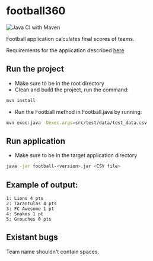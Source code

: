 # football360

![Java CI with Maven](https://github.com/eugene100/football360/workflows/Java%20CI%20with%20Maven/badge.svg)

Football application calculates final scores of teams.

Requirements for the application described [here](doc/task.md)

## Run the project

- Make sure to be in the root directory
- Clean and build the project, run the command:
```bash
mvn install
```
- Run the Football method in Football.java by running:
```bash
mvn exec:java -Dexec.args=src/test/data/test_data.csv
```

## Run application

- Make sure to be in the target application directory
```bash
java -jar football-<version>.jar <CSV file>
```

## Example of output:
```
1: Lions 4 pts
2: Tarantulas 4 pts
3: FC Awesome 1 pt
4: Snakes 1 pt
5: Grouches 0 pts
```

## Existant bugs
Team name shouldn't contain spaces.
